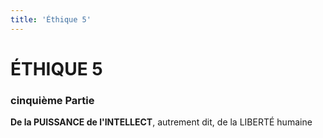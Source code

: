 ```yaml
---
title: 'Éthique 5'
---
```


# ÉTHIQUE 5

### cinquième Partie

**De la PUISSANCE de l'INTELLECT**, autrement dit, de la LIBERTÉ humaine
